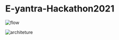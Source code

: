 ﻿# E-yantra-Hackathon2021



![flow](https://user-images.githubusercontent.com/48326355/118821334-c6a1c480-b8d4-11eb-9c27-a19a20982ee1.jpg)


![architeture](https://user-images.githubusercontent.com/48326355/118821216-a5d96f00-b8d4-11eb-8806-ff44ea2ade34.jpg)
